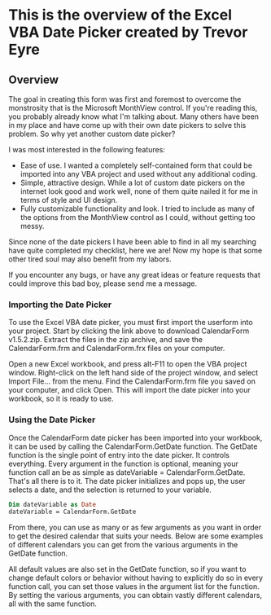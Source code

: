 # This is the overview of the Excel VBA Date Picker created by Trevor Eyre

## Overview
The goal in creating this form was first and foremost to overcome the monstrosity that is the Microsoft MonthView control. If you're reading this, you probably already know what I'm talking about. Many others have been in my place and have come up with their own date pickers to solve this problem. So why yet another custom date picker?  
 
I was most interested in the following features:  

- Ease of use. I wanted a completely self-contained form that could be imported into any VBA project and used without any additional coding.
- Simple, attractive design. While a lot of custom date pickers on the internet look good and work well, none of them quite nailed it for me in terms of style and UI design.
- Fully customizable functionality and look. I tried to include as many of the options from the MonthView control as I could, without getting too messy.  
 
Since none of the date pickers I have been able to find in all my searching have quite completed my checklist, here we are! Now my hope is that some other tired soul may also benefit from my labors.  

If you encounter any bugs, or have any great ideas or feature requests that could improve this bad boy, please send me a message.  

### Importing the Date Picker
To use the Excel VBA date picker, you must first import the userform into your project. Start by clicking the link above to download CalendarForm v1.5.2.zip. Extract the files in the zip archive, and save the CalendarForm.frm and CalendarForm.frx files on your computer.  
 
Open a new Excel workbook, and press alt-F11 to open the VBA project window. Right-click on the left hand side of the project window, and select Import File... from the menu. Find the CalendarForm.frm file you saved on your computer, and click Open. This will import the date picker into your workbook, so it is ready to use.  
 
### Using the Date Picker
Once the CalendarForm date picker has been imported into your workbook, it can be used by calling the CalendarForm.GetDate function. The GetDate function is the single point of entry into the date picker. It controls everything. Every argument in the function is optional, meaning your function call an be as simple as dateVariable = CalendarForm.GetDate. That's all there is to it. The date picker initializes and pops up, the user selects a date, and the selection is returned to your variable.  

```vb
Dim dateVariable as Date
dateVariable = CalendarForm.GetDate
```
From there, you can use as many or as few arguments as you want in order to get the desired calendar that suits your needs. Below are some examples of different calendars you can get from the various arguments in the GetDate function.  
  
All default values are also set in the GetDate function, so if you want to change default colors or behavior without having to explicitly do so in every function call, you can set those values in the argument list for the function. By setting the various arguments, you can obtain vastly different calendars, all with the same function.
